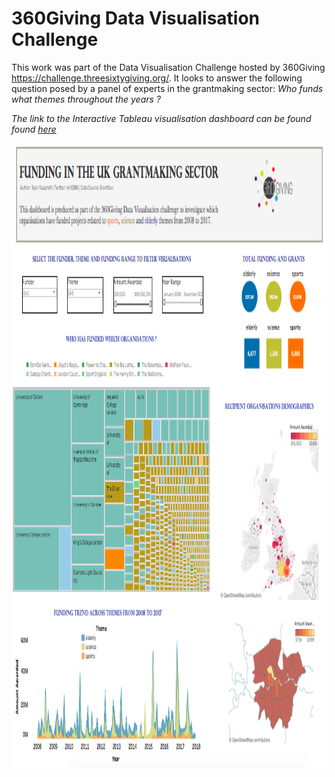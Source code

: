 # 360Giving Data Visualisation Challenge
This work was part of the Data Visualisation Challenge hosted by 360Giving https://challenge.threesixtygiving.org/. It looks to answer the following question posed by a panel of experts in the grantmaking sector: <i> Who funds what themes throughout the years ? <i/>

The link to the Interactive Tableau visualisation dashboard can be found found <a href = "https://public.tableau.com/profile/ryan.nazareth#!/vizhome/VisualisationfundingpatternsintheUKgrantmakingsector/Dashboard1?publish=yes
">here<a/>

<p>
    <img src="https://github.com/ryankarlos/GrantNav_Challenge1/blob/master/Screen%20Shot.png" width="1000" height="1000" />
</p>
